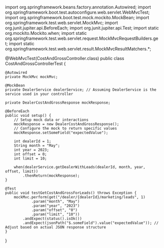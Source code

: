 import org.springframework.beans.factory.annotation.Autowired;
import org.springframework.boot.test.autoconfigure.web.servlet.WebMvcTest;
import org.springframework.boot.test.mock.mockito.MockBean;
import org.springframework.test.web.servlet.MockMvc;
import org.junit.jupiter.api.BeforeEach;
import org.junit.jupiter.api.Test;
import static org.mockito.Mockito.when;
import static org.springframework.test.web.servlet.request.MockMvcRequestBuilders.get;
import static org.springframework.test.web.servlet.result.MockMvcResultMatchers.*;

@WebMvcTest(CostAndGrossController.class)
public class CostAndGrossControllerTest {

    @Autowired
    private MockMvc mockMvc;

    @MockBean
    private DealerService dealerService; // Assuming DealerService is the service used in your controller

    private DealerCostAndGrossResponse mockResponse;

    @BeforeEach
    public void setup() {
        // Setup mock data or interactions
        mockResponse = new DealerCostAndGrossResponse();
        // Configure the mock to return specific values
        mockResponse.setSomeField("expectedValue");

        int dealerId = 1;
        String month = "May";
        int year = 2023;
        int offset = 0;
        int limit = 10;

        when(dealerService.getDealerWithLeads(dealerId, month, year, offset, limit))
            .thenReturn(mockResponse);
    }

    @Test
    public void testGetCostAndGrossForLeads() throws Exception {
        mockMvc.perform(get("/dealer/{dealerId}/marketing/leads", 1)
                .param("month", "May")
                .param("year", "2023")
                .param("offset", "0")
                .param("limit", "10"))
            .andExpect(status().isOk())
            .andExpect(jsonPath("$.someField").value("expectedValue")); // Adjust based on actual JSON response structure
    }
}
